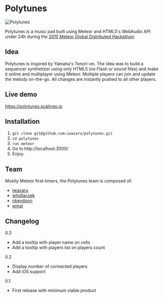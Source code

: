 # Polytunes

![Polytunes](https://pbs.twimg.com/media/CQ_poKHWwAAKpLq.png)

Polytunes is a music pad built using Meteor and HTML5's WebAudio API under 24h during the [2015 Meteor Global Distributed Hackathon](http://meteor-2015.devpost.com/).

## Idea

Polytunes is inspired by Yamaha's Tenori-on. The idea was to build a sequencer synthetizer using only HTML5 (no Flash or sound files) and make it online and multiplayer using Meteor. Multiple players can join and update the melody on-the-go. All changes are instantly pushed to all other players.

## Live demo

https://polytunes.scalingo.io

## Installation

1. `git clone git@github.com:iwazaru/polytunes.git`
2. `cd polytunes`
3. `run meteor`
4. Go to http://localhost:3000/
5. Enjoy.

## Team

Mostly Meteor first-timers, the Polytunes team is composed of:
* [iwazaru](https://github.com/iwazaru)
* [whollacsek](https://github.com/whollacsek)
* [nbeydoon](https://github.com/nbeydoon)
* [wmai](https://github.com/wmai)

## Changelog

0.3
* Add a tooltip with player name on cells
* Add a tooltip with players list on players count

0.2
* Display number of connected players
* Add iOS support

0.1
* First release with minimum viable product
